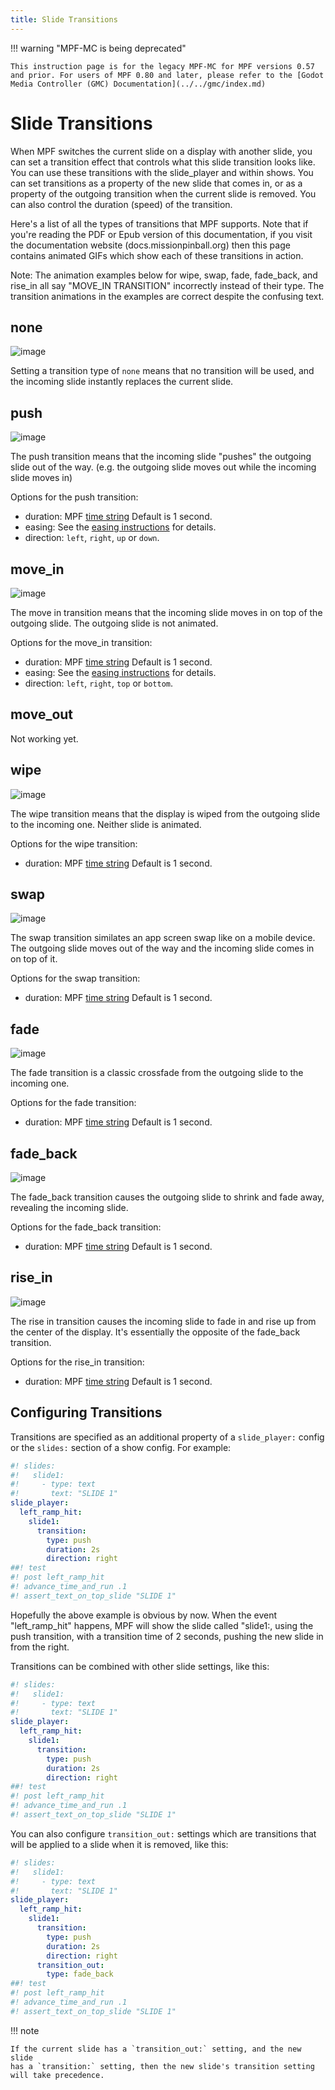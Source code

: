 ```yaml
---
title: Slide Transitions
---
```


!!! warning "MPF-MC is being deprecated"

    This instruction page is for the legacy MPF-MC for MPF versions 0.57 and prior. For users of MPF 0.80 and later, please refer to the [Godot Media Controller (GMC) Documentation](../../gmc/index.md)

# Slide Transitions


When MPF switches the current slide on a display with another slide, you
can set a transition effect that controls what this slide transition
looks like. You can use these transitions with the slide_player and
within shows. You can set transitions as a property of the new slide
that comes in, or as a property of the outgoing transition when the
current slide is removed. You can also control the duration (speed) of
the transition.

Here's a list of all the types of transitions that MPF supports. Note
that if you're reading the PDF or Epub version of this documentation,
if you visit the documentation website (docs.missionpinball.org) then
this page contains animated GIFs which show each of these transitions in
action.

Note: The animation examples below for wipe, swap, fade, fade_back, and rise_in
all say "MOVE_IN TRANSITION" incorrectly instead of their type. The transition
animations in the examples are correct despite the confusing text.

## none

![image](../images/no_transition.gif)

Setting a transition type of `none` means that no transition will be
used, and the incoming slide instantly replaces the current slide.

## push

![image](../images/push_transitions.gif)

The push transition means that the incoming slide "pushes" the
outgoing slide out of the way. (e.g. the outgoing slide moves out while
the incoming slide moves in)

Options for the push transition:

* duration: MPF
    [time string](../../config/instructions/time_strings.md) Default is 1 second.
* easing: See the
    [easing instructions](../widgets/easing.md) for details.
* direction: `left`, `right`, `up` or `down`.

## move_in

![image](../images/move_in_transitions.gif)

The move in transition means that the incoming slide moves in on top of
the outgoing slide. The outgoing slide is not animated.

Options for the move_in transition:

* duration: MPF
    [time string](../../config/instructions/time_strings.md) Default is 1 second.
* easing: See the
    [easing instructions](../widgets/easing.md) for details.
* direction: `left`, `right`, `top` or `bottom`.

## move_out

Not working yet.

## wipe

![image](../images/wipe_transition.gif)

The wipe transition means that the display is wiped from the outgoing
slide to the incoming one. Neither slide is animated.

Options for the wipe transition:

* duration: MPF
    [time string](../../config/instructions/time_strings.md) Default is 1 second.

## swap

![image](../images/swap_transition.gif)

The swap transition similates an app screen swap like on a mobile
device. The outgoing slide moves out of the way and the incoming slide
comes in on top of it.

Options for the swap transition:

* duration: MPF
    [time string](../../config/instructions/time_strings.md) Default is 1 second.

## fade

![image](../images/fade_transition.gif)

The fade transition is a classic crossfade from the outgoing slide to
the incoming one.

Options for the fade transition:

* duration: MPF
    [time string](../../config/instructions/time_strings.md) Default is 1 second.

## fade_back

![image](../images/fade_back_transition.gif)

The fade_back transition causes the outgoing slide to shrink and fade
away, revealing the incoming slide.

Options for the fade_back transition:

* duration: MPF
    [time string](../../config/instructions/time_strings.md) Default is 1 second.

## rise_in

![image](../images/rise_in_transition.gif)

The rise in transition causes the incoming slide to fade in and rise up
from the center of the display. It's essentially the opposite of the
fade_back transition.

Options for the rise_in transition:

* duration: MPF
    [time string](../../config/instructions/time_strings.md) Default is 1 second.

## Configuring Transitions

Transitions are specified as an additional property of a `slide_player:`
config or the `slides:` section of a show config. For example:

``` yaml
#! slides:
#!   slide1:
#!     - type: text
#!       text: "SLIDE 1"
slide_player:
  left_ramp_hit:
    slide1:
      transition:
        type: push
        duration: 2s
        direction: right
##! test
#! post left_ramp_hit
#! advance_time_and_run .1
#! assert_text_on_top_slide "SLIDE 1"
```

Hopefully the above example is obvious by now. When the event
"left_ramp_hit" happens, MPF will show the slide called "slide1:,
using the push transition, with a transition time of 2 seconds, pushing
the new slide in from the right.

Transitions can be combined with other slide settings, like this:

``` yaml
#! slides:
#!   slide1:
#!     - type: text
#!       text: "SLIDE 1"
slide_player:
  left_ramp_hit:
    slide1:
      transition:
        type: push
        duration: 2s
        direction: right
##! test
#! post left_ramp_hit
#! advance_time_and_run .1
#! assert_text_on_top_slide "SLIDE 1"
```

You can also configure `transition_out:` settings which are transitions
that will be applied to a slide when it is removed, like this:

``` yaml
#! slides:
#!   slide1:
#!     - type: text
#!       text: "SLIDE 1"
slide_player:
  left_ramp_hit:
    slide1:
      transition:
        type: push
        duration: 2s
        direction: right
      transition_out:
        type: fade_back
##! test
#! post left_ramp_hit
#! advance_time_and_run .1
#! assert_text_on_top_slide "SLIDE 1"
```

!!! note

    If the current slide has a `transition_out:` setting, and the new slide
    has a `transition:` setting, then the new slide's transition setting
    will take precedence.
